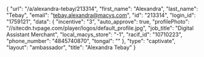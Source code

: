 {
    "url": "\/a\/alexandra-tebay\/213314",
    "first_name": "Alexandra",
    "last_name": "Tebay",
    "email": "tebay.alexandra@macys.com",
    "id": "213314",
    "login_id": "1759121",
    "data": {
        "incentive": "3",
        "auto_approve": true,
        "profilePhoto": "\/\/sitecdn.tvpage.com\/player\/logos\/default_profile.jpg",
        "job_title": "Digital Assistant Merchant",
        "local_macys_store": "-1",
        "racif_id": "10710223",
        "phone_number": "4845740870",
        "tongal": ""
    },
    "type": "captivate",
    "layout": "ambassador",
    "title": "Alexandra Tebay"
}